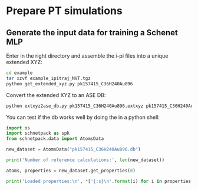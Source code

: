 # Prepare PT simulations

## Generate the input data for training a Schenet MLP

Enter in the right directory and assemble the i-pi files
into a unique extended XYZ:

```bash
cd example
tar xzvf example_ipitraj_NVT.tgz
python get_extended_xyz.py pk157415_C36H240Au896 
```

Convert the extended XYZ to an ASE DB:

```bash
python extxyz2ase_db.py pk157415_C36H240Au896.extxyz pk157415_C36H240Au896.db
```

You can test if the db works well by doing the in a python shell:

```python
import os 
import schnetpack as spk
from schnetpack.data import AtomsData

new_dataset = AtomsData("pk157415_C36H240Au896.db")

print('Number of reference calculations:', len(new_dataset))

atoms, properties = new_dataset.get_properties(0)

print('Loaded properties:\n', *['{:s}\n'.format(i) for i in properties.keys()])
```
